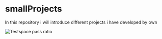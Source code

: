 # smallProjects
In this repository i will introduce different projects i have developed by own

![Testspace pass ratio](https://img.shields.io/bitbucket/pipelines/:userName/:repositoryName/:branchName)
